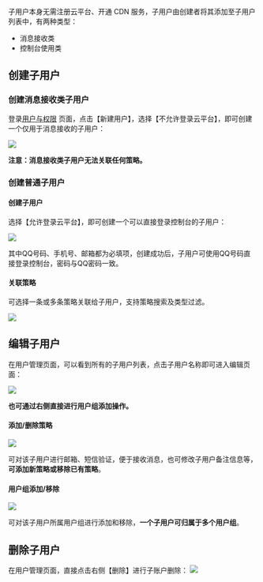 子用户本身无需注册云平台、开通 CDN 服务，子用户由创建者将其添加至子用户列表中，有两种类型：

+ 消息接收类
+ 控制台使用类

## 创建子用户

### 创建消息接收类子用户

登录[用户与权限](http://console.tcecqpoc.fsphere.cn/cam) 页面，点击【新建用户】，选择【不允许登录云平台】，即可创建一个仅用于消息接收的子用户：

![](http://imgcache.tcecqpoc.fsphere.cn/image/mccdn.qcloud.com/static/img/0a2260b6f30636868aa8d2ac169f39cd/image.jpg)

**注意：消息接收类子用户无法关联任何策略。**

### 创建普通子用户

#### 创建子用户
选择【允许登录云平台】，即可创建一个可以直接登录控制台的子用户：

![](http://imgcache.tcecqpoc.fsphere.cn/image/mccdn.qcloud.com/static/img/355c4994e8f53e1d2ff5fe73a86b65e4/image.jpg)

其中QQ号码、手机号、邮箱都为必填项，创建成功后，子用户可使用QQ号码直接登录控制台，密码与QQ密码一致。

#### 关联策略
可选择一条或多条策略关联给子用户，支持策略搜索及类型过滤。

![](http://imgcache.tcecqpoc.fsphere.cn/image/mccdn.qcloud.com/static/img/8bb64603dcb7e4db2e45d6d229311c43/image.jpg)


## 编辑子用户

在用户管理页面，可以看到所有的子用户列表，点击子用户名称即可进入编辑页面：

![](http://imgcache.tcecqpoc.fsphere.cn/image/mccdn.qcloud.com/static/img/c8b20b355b563490988ca5e96b5f4519/image.jpg)

**也可通过右侧直接进行用户组添加操作。**

#### 添加/删除策略

![](http://imgcache.tcecqpoc.fsphere.cn/image/mccdn.qcloud.com/static/img/38225fa71e5086f8e292cc114f8b5250/image.jpg)

可对该子用户进行邮箱、短信验证，便于接收消息，也可修改子用户备注信息等，**可添加新策略或移除已有策略**。

#### 用户组添加/移除

![](http://imgcache.tcecqpoc.fsphere.cn/image/mccdn.qcloud.com/static/img/c47e395772244ef56953e5b4fa5d4ba8/image.jpg)

可对该子用户所属用户组进行添加和移除，**一个子用户可归属于多个用户组**。

## 删除子用户

在用户管理页面，直接点击右侧【删除】进行子账户删除：
![](http://imgcache.tcecqpoc.fsphere.cn/image/mccdn.qcloud.com/static/img/cae5604578091dcf640713d1469bf0cc/image.jpg)